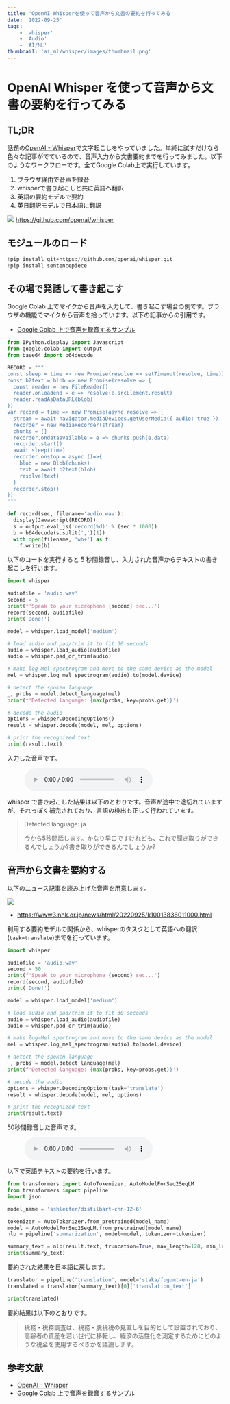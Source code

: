 ```yaml
---
title: 'OpenAI Whisperを使って音声から文書の要約を行ってみる'
date: '2022-09-25'
tags:
    - 'whisper'
    - 'Audio'
    - 'AI/ML'
thumbnail: 'ai_ml/whisper/images/thumbnail.png'
---
```


# OpenAI Whisper を使って音声から文書の要約を行ってみる

## TL;DR

話題の[OpenAI - Whisper](https://github.com/openai/whisper)で文字起こしをやっていました。単純に試すだけなら色々な記事がでているので、音声入力から文書要約までを行ってみました。以下のようなワークフローです。全てGoogle Colab上で実行しています。

1. ブラウザ経由で音声を録音
2. whisperで書き起こしと共に英語へ翻訳
3. 英語の要約モデルで要約
4. 英日翻訳モデルで日本語に翻訳

![](images/thumbnail.png)
https://github.com/openai/whisper

## モジュールのロード

```python
!pip install git+https://github.com/openai/whisper.git
!pip install sentencepiece
```

## その場で発話して書き起こす

Google Colab 上でマイクから音声を入力して、書き起こす場合の例です。ブラウザの機能でマイクから音声を拾っています。以下の記事からの引用です。

-   [Google Colab 上で音声を録音するサンプル](https://gist.github.com/tam17aki/8bfa2a42dab0061ee2641aed32dd1d30)

```python
from IPython.display import Javascript
from google.colab import output
from base64 import b64decode

RECORD = """
const sleep = time => new Promise(resolve => setTimeout(resolve, time))
const b2text = blob => new Promise(resolve => {
  const reader = new FileReader()
  reader.onloadend = e => resolve(e.srcElement.result)
  reader.readAsDataURL(blob)
})
var record = time => new Promise(async resolve => {
  stream = await navigator.mediaDevices.getUserMedia({ audio: true })
  recorder = new MediaRecorder(stream)
  chunks = []
  recorder.ondataavailable = e => chunks.push(e.data)
  recorder.start()
  await sleep(time)
  recorder.onstop = async ()=>{
    blob = new Blob(chunks)
    text = await b2text(blob)
    resolve(text)
  }
  recorder.stop()
})
"""

def record(sec, filename='audio.wav'):
  display(Javascript(RECORD))
  s = output.eval_js('record(%d)' % (sec * 1000))
  b = b64decode(s.split(',')[1])
  with open(filename, 'wb+') as f:
    f.write(b)
```

以下のコードを実行すると 5 秒間録音し、入力された音声からテキストの書き起こしを行います。

```python
import whisper

audiofile = 'audio.wav'
second = 5
print(f'Speak to your microphone {second} sec...')
record(second, audiofile)
print('Done!')

model = whisper.load_model('medium')

# load audio and pad/trim it to fit 30 seconds
audio = whisper.load_audio(audiofile)
audio = whisper.pad_or_trim(audio)

# make log-Mel spectrogram and move to the same device as the model
mel = whisper.log_mel_spectrogram(audio).to(model.device)

# detect the spoken language
_, probs = model.detect_language(mel)
print(f'Detected language: {max(probs, key=probs.get)}')

# decode the audio
options = whisper.DecodingOptions()
result = whisper.decode(model, mel, options)

# print the recognized text
print(result.text)
```

入力した音声です。

<figure>
    <audio controls src="short.wav">
    </audio>
</figure>

whisper で書き起こした結果は以下のとおりです。音声が途中で途切れていますが、それっぽく補完されており、言語の検出も正しく行われています。

> Detected language: ja
>
> 今から5秒間話します。かなり早口ですけれども、これで聞き取りができるんでしょうか?書き取りができるんでしょうか?

## 音声から文書を要約する

以下のニュース記事を読み上げた音声を用意します。

![](images/news.png)
* https://www3.nhk.or.jp/news/html/20220925/k10013836011000.html

利用する要約モデルの関係から、whisperのタスクとして英語への翻訳(`task=translate`)までを行っています。

```python
import whisper

audiofile = 'audio.wav'
second = 50
print(f'Speak to your microphone {second} sec...')
record(second, audiofile)
print('Done!')

model = whisper.load_model('medium')

# load audio and pad/trim it to fit 30 seconds
audio = whisper.load_audio(audiofile)
audio = whisper.pad_or_trim(audio)

# make log-Mel spectrogram and move to the same device as the model
mel = whisper.log_mel_spectrogram(audio).to(model.device)

# detect the spoken language
_, probs = model.detect_language(mel)
print(f'Detected language: {max(probs, key=probs.get)}')

# decode the audio
options = whisper.DecodingOptions(task='translate')
result = whisper.decode(model, mel, options)

# print the recognized text
print(result.text)
```

50秒間録音した音声です。

<figure>
    <audio controls src="long.wav">
    </audio>
</figure>

以下で英語テキストの要約を行います。

```python
from transformers import AutoTokenizer, AutoModelForSeq2SeqLM
from transformers import pipeline
import json

model_name = 'sshleifer/distilbart-cnn-12-6'

tokenizer = AutoTokenizer.from_pretrained(model_name)
model = AutoModelForSeq2SeqLM.from_pretrained(model_name)
nlp = pipeline('summarization', model=model, tokenizer=tokenizer)

summary_text = nlp(result.text, truncation=True, max_length=128, min_length=32, do_sample=True)[0]['summary_text']
print(summary_text)
```

要約された結果を日本語に戻します。

```python
translator = pipeline('translation', model='staka/fugumt-en-ja')
translated = translator(summary_text)[0]['translation_text']

print(translated)
```

要約結果は以下のとおりです。

> 税務・税務調査は、税務・脱税税の見直しを目的として設置されており、高齢者の資産を若い世代に移転し、経済の活性化を測定するためにどのような税金を使用するべきかを議論します。

## 参考文献

-   [OpenAI - Whisper](https://github.com/openai/whisper)
-   [Google Colab 上で音声を録音するサンプル](https://gist.github.com/tam17aki/8bfa2a42dab0061ee2641aed32dd1d30)
